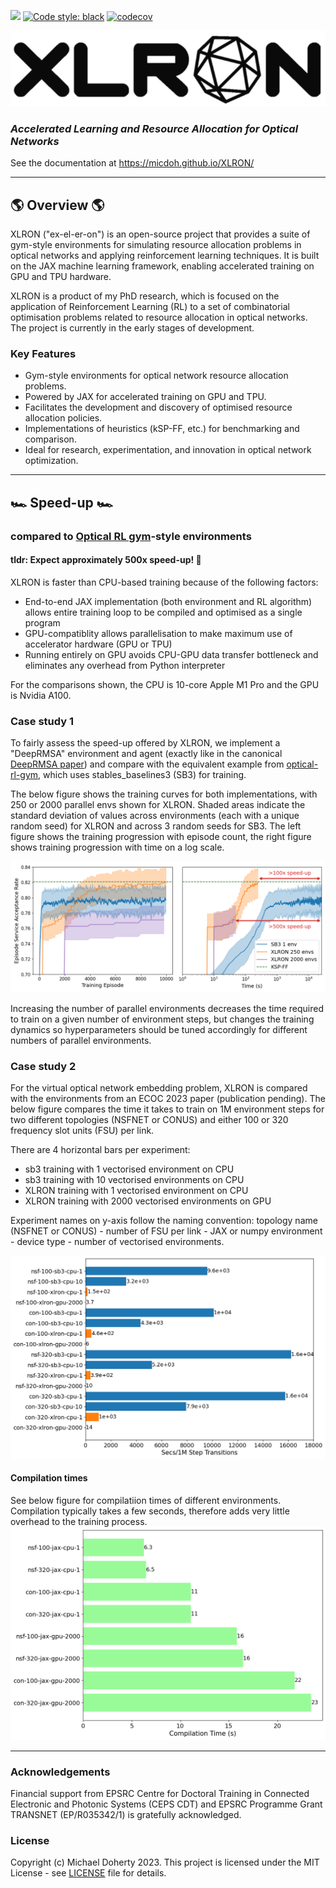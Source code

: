 
[<img src="https://img.shields.io/badge/license-MIT-blue">](https://github.com/micdoh/ONDRLax/LICENSE)
[![Code style: black](https://img.shields.io/badge/code%20style-black-000000.svg)](https://github.com/psf/black)
[![codecov](https://codecov.io/gh/micdoh/XLRON/graph/badge.svg?token=UW9CCLRAFJ)](https://codecov.io/gh/micdoh/XLRON)


<img src="docs/images/xlron_background.png">


### _Accelerated Learning and Resource Allocation for Optical Networks_

See the documentation at https://micdoh.github.io/XLRON/
___

## 🌎 Overview 🌎 

XLRON ("ex-el-er-on") is an open-source project that provides a suite of gym-style environments for simulating resource allocation problems in optical networks and applying reinforcement learning techniques. It is built on the JAX machine learning framework, enabling accelerated training on GPU and TPU hardware.

XLRON is a product of my PhD research, which is focused on the application of Reinforcement Learning (RL) to a set of combinatorial optimisation problems related to resource allocation in optical networks. The project is currently in the early stages of development.

### Key Features

- Gym-style environments for optical network resource allocation problems.
- Powered by JAX for accelerated training on GPU and TPU.
- Facilitates the development and discovery of optimised resource allocation policies.
- Implementations of heuristics (kSP-FF, etc.) for benchmarking and comparison.
- Ideal for research, experimentation, and innovation in optical network optimization.

---

## 🏎️ Speed-up 🏎️ 
### compared to [Optical RL gym](https://github.com/carlosnatalino/optical-rl-gym)-style environments

#### tldr: Expect approximately 500x speed-up! 🚀

XLRON is faster than CPU-based training because of the following factors:

- End-to-end JAX implementation (both environment and RL algorithm) allows entire training loop to be compiled and optimised as a single program
- GPU-compatiblity allows parallelisation to make maximum use of accelerator hardware (GPU or TPU)
- Running entirely on GPU avoids CPU-GPU data transfer bottleneck and eliminates any overhead from Python interpreter

For the comparisons shown, the CPU is 10-core Apple M1 Pro and the GPU is Nvidia A100.

### Case study 1

To fairly assess the speed-up offered by XLRON, we implement a "DeepRMSA" environment and agent (exactly like in the canonical [DeepRMSA paper](https://ieeexplore.ieee.org/document/8738827)) and compare with the equivalent example from [optical-rl-gym](https://github.com/carlosnatalino/optical-rl-gym/blob/main/examples/stable_baselines3/DeepRMSA.ipynb), which uses stables_baselines3 (SB3) for training.

The below figure shows the training curves for both implementations, with 250 or 2000 parallel envs shown for XLRON. Shaded areas indicate the standard deviation of values across environments (each with a unique random seed) for XLRON and across 3 random seeds for SB3. The left figure shows the training progression with episode count, the right figure shows training progression with time on a log scale.

![ofc2023_comp_all.png](docs%2Fimages%2Fofc2023_comp_all.png)

Increasing the number of parallel environments decreases the time required to train on a given number of environment steps, but changes the training dynamics so hyperparameters should be tuned accordingly for different numbers of parallel environments.



### Case study 2

For the virtual optical network embedding problem, XLRON is compared with the environments from an ECOC 2023 paper (publication pending). The below figure compares the time it takes to train on 1M environment steps for two different topologies (NSFNET or CONUS) and either 100 or 320 frequency slot units (FSU) per link.

There are 4 horizontal bars per experiment:

- sb3 training with 1 vectorised environment on CPU
- sb3 training with 10 vectorised environments on CPU
- XLRON training with 1 vectorised environment on CPU
- XLRON training with 2000 vectorised environments on GPU

Experiment names on y-axis follow the naming convention: topology name (NSFNET or CONUS) - number of FSU per link - JAX or numpy environment - device type - number of vectorised environments.

![ofc2023_vone_comparison.png](docs%2Fimages%2Fofc2023_vone_comparison.png)


#### Compilation times

See below figure for compilatiion times of different environments. Compilation typically takes a few seconds, therefore adds very little overhead to the training process.
![compilation_xlron.png](docs%2Fimages%2Fcompilation_xlron.png)


___
### Acknowledgements
Financial support from EPSRC Centre for Doctoral Training in Connected Electronic and Photonic Systems (CEPS CDT) and EPSRC Programme Grant TRANSNET (EP/R035342/1) is gratefully acknowledged.


### License
Copyright (c) Michael Doherty 2023. 
This project is licensed under the MIT License - see [LICENSE](LICENSE) file for details.
